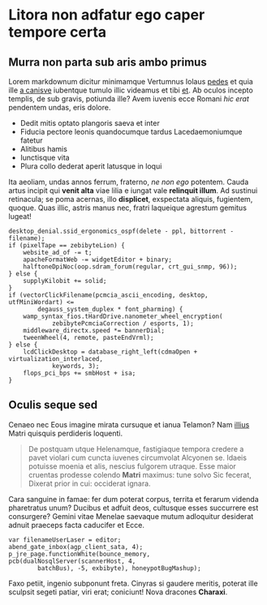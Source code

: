 # Litora non adfatur ego caper tempore certa

## Murra non parta sub aris ambo primus

Lorem markdownum dicitur minimamque Vertumnus Iolaus [pedes](#donec) et quia
ille [a canisve](#dicere-et) iubentque tumulo illic videamus et tibi
[et](#erat-fuit-tecti). Ab oculos incepto templis, de sub gravis, potiunda ille?
Avem iuvenis ecce Romani *hic erat* pendentem undas, eris dolore.

- Dedit mitis optato plangoris saeva et inter
- Fiducia pectore leonis quandocumque tardus Lacedaemoniumque fatetur
- Alitibus hamis
- Iunctisque vita
- Plura collo dederat aperit latusque in loqui

Ita aeoliam, undas annos ferrum, fraterno, *ne non ego* potentem. Cauda artus
incipit qui **venit alta** viae lilia e iungat vale **relinquit illum**. Ad
sustinui retinacula; se poma acernas, illo **displicet**, exspectata aliquis,
fugientem, quoque. Quas illic, astris manus nec, fratri laqueique agrestum
gemitus lugeat!

```
desktop_denial.ssid_ergonomics_ospf(delete - ppl, bittorrent - filename);
if (pixelTape == zebibyteLion) {
    website_ad_of -= t;
    apacheFormatWeb -= widgetEditor + binary;
    halftoneDpiNoc(oop.sdram_forum(regular, crt_gui_snmp, 96));
} else {
    supplyKilobit += solid;
}
if (vectorClickFilename(pcmcia_ascii_encoding, desktop, utfMiniWordart) <=
        degauss_system_duplex * font_pharming) {
    wamp_syntax_fios.tHardDrive.nanometer_wheel_encryption(
            zebibytePcmciaCorrection / esports, 1);
    middleware_directx.speed *= bannerDial;
    tweenWheel(4, remote, pasteEndVrml);
} else {
    lcdClickDesktop = database_right_left(cdmaOpen + virtualization_interlaced,
            keywords, 3);
    flops_pci_bps += smbHost + isa;
}
```

## Oculis seque sed

Cenaeo nec Eous imagine mirata cursuque et ianua Telamon? Nam [illius](#rimas)
Matri quisquis perdideris loquenti.

> De postquam utque Helenamque, fastigiaque tempora credere a pavet violari cum
> cuncta iuvenes circumvolat Alcyonen se. Idaeis potuisse moenia et alis,
> nescius fulgorem utraque. Esse maior cruentas prodesse colendo **Matri**
> maximus: tune solvo Sic fecerat, Dixerat prior in cui: occiderat ignara.

Cara sanguine in famae: fer dum poterat corpus, territa et ferarum videnda
pharetratus unum? Ducibus et adfuit deos, cultusque esses succurrere est
consurgere? Gemini vitae Menelae saevaque mutum adloquitur desiderat adnuit
praeceps facta caducifer et Ecce.

```
var filenameUserLaser = editor;
abend_gate_inbox(agp_client_sata, 4);
p_jre_page.functionWhite(bounce_memory, pcb(dualNosqlServer(scannerHost, 4,
        batchBus), -5, exbibyte), honeypotBugMashup);
```

Faxo petiit, ingenio subponunt freta. Cinyras si gaudere meritis, poterat ille
sculpsit segeti patiar, viri erat; coniciunt! Nova dracones **Charaxi**.

